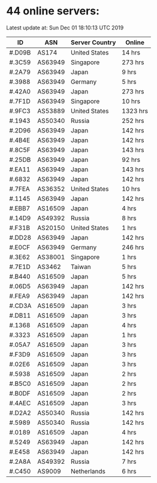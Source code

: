 # 44 online servers:

Latest update at: Sun Dec 01 18:10:13 UTC 2019

| ID | ASN | Server Country | Online |
| -- | --- | -------------- | ------ |
| #.D09B | AS174 | United States | 14 hrs |
| #.3C59 | AS63949 | Singapore | 273 hrs |
| #.2A79 | AS63949 | Japan | 9 hrs |
| #.3988 | AS63949 | Germany | 5 hrs |
| #.42A0 | AS63949 | Japan | 273 hrs |
| #.7F1D | AS63949 | Singapore | 10 hrs |
| #.9FC3 | AS53889 | United States | 1323 hrs |
| #.1943 | AS50340 | Russia | 252 hrs |
| #.2D96 | AS63949 | Japan | 142 hrs |
| #.4B4E | AS63949 | Japan | 142 hrs |
| #.8C5F | AS63949 | Japan | 143 hrs |
| #.25DB | AS63949 | Japan | 92 hrs |
| #.EA11 | AS63949 | Japan | 143 hrs |
| #.6832 | AS63949 | Japan | 142 hrs |
| #.7FEA | AS36352 | United States | 10 hrs |
| #.1145 | AS63949 | Japan | 142 hrs |
| #.EBB7 | AS16509 | Japan | 4 hrs |
| #.14D9 | AS49392 | Russia | 8 hrs |
| #.F31B | AS20150 | United States | 1 hrs |
| #.DD28 | AS63949 | Japan | 142 hrs |
| #.E0CF | AS63949 | Germany | 246 hrs |
| #.3E62 | AS38001 | Singapore | 1 hrs |
| #.7E1D | AS3462 | Taiwan | 5 hrs |
| #.B440 | AS16509 | Japan | 5 hrs |
| #.06D5 | AS63949 | Japan | 142 hrs |
| #.FEA9 | AS63949 | Japan | 142 hrs |
| #.CD3A | AS16509 | Japan | 3 hrs |
| #.DB11 | AS16509 | Japan | 3 hrs |
| #.1368 | AS16509 | Japan | 4 hrs |
| #.3323 | AS16509 | Japan | 1 hrs |
| #.05A7 | AS16509 | Japan | 3 hrs |
| #.F3D9 | AS16509 | Japan | 3 hrs |
| #.02E6 | AS16509 | Japan | 3 hrs |
| #.5938 | AS16509 | Japan | 2 hrs |
| #.B5C0 | AS16509 | Japan | 2 hrs |
| #.B0DF | AS16509 | Japan | 2 hrs |
| #.4AEC | AS16509 | Japan | 3 hrs |
| #.D2A2 | AS50340 | Russia | 142 hrs |
| #.5989 | AS50340 | Russia | 142 hrs |
| #.0189 | AS16509 | Japan | 4 hrs |
| #.5249 | AS63949 | Japan | 142 hrs |
| #.E458 | AS63949 | Japan | 142 hrs |
| #.2A8A | AS49392 | Russia | 7 hrs |
| #.C450 | AS9009 | Netherlands | 6 hrs |

